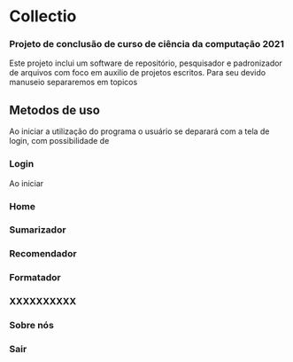 # Collectio
### Projeto de conclusão de curso de ciência da computação 2021
Este projeto inclui um software de repositório, pesquisador e padronizador de arquivos com foco em auxilio de projetos escritos.
Para seu devido manuseio separaremos em topicos

## Metodos de uso
Ao iniciar a utilização do programa o usuário se deparará com a tela de login, com possibilidade de 

### Login
Ao iniciar 

### Home
### Sumarizador
### Recomendador
### Formatador
### XXXXXXXXXX
### Sobre nós
### Sair

